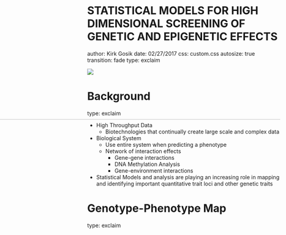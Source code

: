 STATISTICAL MODELS FOR HIGH DIMENSIONAL SCREENING OF GENETIC AND EPIGENETIC EFFECTS
========================================================
author: Kirk Gosik
date: 02/27/2017
css: custom.css
autosize: true
transition: fade
type: exclaim

<div class="midcenter" style="margin-left:0px; margin-top:0px;">
<img src="images/PennStateCollegeOfMedicine.png" style="background-color:transparent; border:0px; box-shadow:none;"> </img>
</div>


Background
========================================================
type: exclaim

- High Throughput Data 
  - Biotechnologies that continually create large scale and complex data
- Biological System
  - Use entire system when predicting a phenotype
  - Network of interaction effects
     - Gene-gene interactions
     - DNA Methylation Analysis
     - Gene-environment interactions
- Statistical Models and analysis are playing an increasing role in  mapping and identifying important quantitative trait loci and other genetic traits


Genotype-Phenotype Map
========================================================
type: exclaim

<div class="midcenter" style="margin-left:-300px; margin-top:-300px;">
<img src='images/SystemsMapping.png' width="120%" height=100%> </img>
</div>

<div class="footer" style="margin-top:-150px;font-size:80%;">
Genotype-Phenotype mapping of various quantitative trait loci</div>



Genetic Interactions
========================================================
type: incomplete

**HGIs**
Genetic interactions (sometimes referred to as epistatic
interactions) contribute to many complex traits (see Glossary).
Despite widespread recognition of this point [1–6],
relatively little is known about the specific forms of genetic
interactions that are important to heritable phenotypic
variation. To date, researchers have mainly reported genetic
interactions involving only two loci (e.g., [7–11]).
However, this emphasis on gene–gene interactions over
HGIs involving three or more loci (Figure 1) is rooted in
technical issues, rather than biology.




Motivation
========================================================
type: incomplete

<div class="midcenter" style="margin-left:-300px; margin-top:-300px;">
<img src='images/EpistasisScissors.png' style="background-color:transparent; border:0px; box-shadow:none;"> </img>
</div>

<div class="footer" style="margin-top:0px;font-size:80%;">
Epistasis Works Like Scissors</div>



Motivation
========================================================
type: incomplete

**There are two important considerations in designing a screening operator. One pinnacle consideration is the low computational requirement. After all, screening is predominantly used to quickly reduce the dimensionality. The other is that the resulting estimator must possess the sure screening property under reasonable assumptions. Otherwise, the very purpose of variable screening is defeated. SIS operates by evaluating the correlations between the response and one predictor at a time, and retaining the features with top correlations.**
\cite{Xiangyu Wang and Chenlei Leng, HOLP paper}




Motivation
========================================================
type: incomplete

<h3> Variable selection is usually implemented in order to handle the high dimensionality of the data.  Many techniques exist including, </h3>

 - LASSO
 - SCAD
 - Elasticnet
 - Dantzig selector 
 
<h3> Interaction selection Methods </h3>
 - Glinternet (TREVOR HASTIE)
 - hierNet (Robert Tibshirani)


Notation
========================================================
type: exclaim

$\mathcal{P_1}$ - main effects predictors  
$\mathcal{P_2}$ - interaction effects predictors  
$\mathcal{M}$ -  Model Set  
$\mathcal{C}$ -  Candidate Set  
$\mathcal{S}$ -  Solution Set  

$\mathcal{T}$ - True Model  
$\mathcal{F}$ - The Full Model

Generic Model and Notation
========================================================
type: incomplete

Assume a linear model

$$
\begin{equation}
Y_i = \mathbf{X_i}^T\beta + \epsilon_i
\end{equation}
$$
Where $(\mathbf{X_i}, Y_i)$ are independent observations
$$
\epsilon \sim N(0, \sigma^2)
$$  
$$
E(Y_i) = 0~~and~~Var(Y_i) = 1
$$



Motivation
========================================================
type: incomplete

 FORWARD REGRESSION METHOD
 
 - Algorithm
  - Step 1: (Initialization) Set $\mathcal{S}^{(0)} = \emptyset$
  - Step 2: (Forward Regression)
    - Evaluation. In the kth step (k ≥ 1), we are given $S^{(k−1)}$. 
    Then, for every $j \in \mathcal{F}/S^{(k−1)}$, we construct a
    candidate model $\mathcal{M}^{(k−1)} = \mathcal{S}^{(k-1)} \cup j$. 
    We then compute $RSS^{(k−1)}$
    - Screen. We then find $a_k = argmin(RSS_{j}^{(k-1)})$ and update 
    $\mathcal{S}^{(k)}=\mathcal{S}^{(k-1)} \cup {a_k}$ accordingly.
  - Step 3: (Solution Path). Iterating Step for n times, which leads to a total of n nested candidate models.  We then collect those models by a solution path $\mathbb{S} = \{\mathcal{S}^{(k)}: 1 \le k \le n\}$
    

Motivation
========================================================
type: incomplete

 FORWARD REGRESSION METHOD
 
 - Assumptions (properties) Standard technical conditions are needed
 
 - (C1) Normality assumption.  Assume that both X and $\epsilon$ follow normal distributions.
 - (C2) Covariance matrix: $\lambda_{min}(\mathbf{A}) and \lambda_{max}(\mathbf{A})$ represent, respectively the smallest and largest eigenvalues of an arbitrary positive definite matrix $\Sigma$.  We assume that there exist two positive constants $0 \lt \tau_{min} \lt \tau_{max} \lt \infty$, such that $2\tau_{min} \lt \lambda_{min}(\Sigma) \lt \lambda_{max}(\Sigma) \lt \frac{1}{2}\tau_{max}$/
 - (C3) Regression coefficients.  We assume that $||\beta|| \le \mathcal{C_{\beta}}$ for some constant $\mathcal{C_{\beta}} \gt 0$ and $\beta_{min} \ge \nu_{\beta}n^{\xi_{min}}$ for some $\xi_{min} \gt 0$
 - (C4) Divergence speed of d and $d_0$.  There exists constants 
 $\xi$, $\xi_0$, and $\nu$ such that $log(d) \le \nu n^{\xi_{0}}$, and $\xi + 6\xi_0 + 12\xi_{min} \ lt 1$.



Motivation
========================================================
type: incomplete

Screening Consistency

Note that, it is unrealistic to require $\mathcal{T} \in \mathcal{S}$ because this is
not guaranteed even in the fixed dimension situation. However,
it is indeed possible to have $\mathcal{T} \subset \mathcal{S}^{(k)}$ for some 1 ≤ k ≤ n (Fan
and Lv 2008). Otherwise, there exists at least one relevant predictor
completely missed by the solution path $\mathcal{S}$.


Motivation
========================================================
type: incomplete

solution path $\mathcal{S}$ to be screening consistent, if  
$$P(\mathcal{T} \subset \mathcal{S}^{(k)} \in \mathcal{S} for some 1 \le k \le n) \rightarrow 1$$

Theorem 1. Under model (2.1) and conditions (C1) - (C4), we have as $n \rightarrow \infty$
$$P(\mathcal{T} \subset \mathcal{S}^{([K \nu n^{2\xi_0 + 4\xi_{min}}])}) \rightarrow 1$$

within
$O(n^{2\xi_0 + 4\xi_{min}})$ steps which is much smaller than the samples size, n under (C4).
 






Background
========================================================
type: incomplete

relate to genetic data and the necessity of including interactions
 - iForm procedure
  - marginality
  - heredity (both strong and weak)
 - Higher order iForm
 - Functional Mapping iForm
 
 
Background
========================================================
type: incomplete

Why assume heredity principle?

 - Statistical efficiency
 - Computational efficient
 - Cost Effective


Background
========================================================
type: incomplete



Model
========================================================
type: incomplete

$$\mathbf{Y} = \mathbf{X^T}\beta^{(1)} + \mathbf{Z^T}\beta^{(2)}$$

Assumptions
 - X_i and X_jX_k are marginally and jointly normal
 - Constants two constants $0 \lt \tau_{min} \lt \frac{1}{4} \lt 1 \lt \tau_{max} \lt \infty$ s.t $2\tau_{min}  \lambda_{min}(\Sigma_{(1)})$
 


Model Properties
========================================================
type: incomplete

Computational Complexity is linear in p.

Computational complexity is O(mn) with n being the sample size and m being the number of predictors in the candidate set at that iteration of the procedure

order-2 m <= 


Model Properties
========================================================
type: incomplete

Remark 2. **Beyond normality.** Lemmas 6, 7, 10 play important roles in the proofs of Theorems
1 and 2. A key assumption is $E(e^{T_0|W_i|^{\alpha}}) \le A_0$ where $W_i$ is (higher) product of predictors. It is easy to see that the condition still holds, using the argument of Lemma 9, if the marginal distributions of
X is sub Gaussian. In particular, Theorem 2 is still true if (C1') holds and the total covariance matrix  $\Sigma$  has bounded eigenvalues asymptotically


Model Theoretical Results
========================================================
type: incomplete

Lemmas 1 - 10 
Theorem 2

show it holds for all three scenarios
 - iForm with order-2 interactions
  - (C2a) and (C4a)
 - iForm with higher order interactions
  - (C2b) and (C4b)
 - iForm with generalized least squares approach
  - show transformation from general case with correlated errors to making have uncorrelated errors

Model Theoretical Results
========================================================
type: incomplete

$$ BIC_1 = n*log(RSS/n) + k*log(n) $$  
$$ BIC_2 = n*log(RSS/n) + k*(log(n) + 2*log(d^{\star})) $$

derived BIC2 by controlling the false discovery rate (FDR) and showed that it is selection consistent if $d_0 = O(n\xi)$ for some $\xi > 0$

Wang (2009) showed its selection consistency for FS under ultra-high dimensional setup $d_0 = O(e^(n\xi))$.



Model (iForm)
========================================================
type: incomplete

 iForm, still needs updated [Go to FS Algorithm](#/7)
 
 - Algorithm
  - Step 1: (Initialization) 
  Set $\mathcal{S}^{(0)} = \emptyset$, $\mathcal{M}_0 = \emptyset$ and $\mathcal{C}_0 = \mathcal{P_1}$
  
  - Step 2: (Selection)
    - Evaluation. In the kth step (k ≥ 1), we are given $S^{(k−1)}$. 
    Then, for every $j \in \mathcal{F}/S^{(k−1)}$, we construct a
    candidate model $\mathcal{M}^{(k−1)} = \mathcal{S}^{(k-1)} \cup j$. 
    We then compute $RSS^{(k−1)}$
    - Screen. We then find $a_k = argmin(RSS_{j}^{(k-1)})$ and update 
    $\mathcal{S}^{(k)}=\mathcal{S}^{(k-1)} \cup {a_k}$ accordingly.
    
    (Selection) In the kth step with given $\mathcal{S}^{(k-1)}$, $\mathcal{C}^{k−1}$ and $\mathcal{M}^{k−1}$, forward regression is used to select one more predictor from $\mathcal{C}^{k−1}/ \mathcal{S}^{k−1}$ into the model. We add the selected one into $\mathcal{S}^{k−1}$ to get $\mathcal{S}^k$. We also update $\mathcal{C}^k$ and $\mathcal{M}^k$ if the newly selected predictor is a main effect. Otherwise, $\mathcal{C}^k = \mathcal{C}^{k−1}$ and $\mathcal{M}^k = \mathcal{M}^{k−1}$.
    
  - Step 3: (Solution Path). Iterating Step 2, for d times, which leads to a total of n nested candidate models.  We then collect those models by a solution path $\mathbb{S} = \{\mathcal{S}^{(k)}: 1 \le k \le n\}$
 
 
 
 
 
 Model (iForm HGI)
========================================================
type: incomplete

 iForm, still needs updated
 
 - Algorithm
  - Step 1: (Initialization) 
  Set $\mathcal{S}^{(0)} = \emptyset$, $\mathcal{M}_0 = \emptyset$ and $\mathcal{C}_0 = \mathcal{P_1}$
  
  - Step 2: (Selection)
    - Evaluation. In the kth step (k ≥ 1), we are given $S^{(k−1)}$. 
    Then, for every $j \in \mathcal{F}/S^{(k−1)}$, we construct a
    candidate model $\mathcal{M}^{(k−1)} = \mathcal{S}^{(k-1)} \cup j$. 
    We then compute $RSS^{(k−1)}$
    - Screen. We then find $a_k = argmin(RSS_{j}^{(k-1)})$ and update 
    $\mathcal{S}^{(k)}=\mathcal{S}^{(k-1)} \cup {a_k}$ accordingly.
    
    (Selection) In the kth step with given $\mathcal{S}^{(k-1)}$, $\mathcal{C}^{k−1}$ and $\mathcal{M}^{k−1}$, forward regression is used to select one more predictor from $\mathcal{C}^{k−1}/ \mathcal{S}^{k−1}$ into the model. We add the selected one into $\mathcal{S}^{k−1}$ to get $\mathcal{S}^k$. We also update $\mathcal{C}^k$ and $\mathcal{M}^k$ if the newly selected predictor is a main effect. Otherwise, $\mathcal{C}^k = \mathcal{C}^{k−1}$ and $\mathcal{M}^k = \mathcal{M}^{k−1}$.
    
  - Step 3: (Solution Path). Iterating Step 2, for d times, which leads to a total of n nested candidate models.  We then collect those models by a solution path $\mathbb{S} = \{\mathcal{S}^{(k)}: 1 \le k \le n\}$
 



Simulation Results
========================================================
type: incomplete

Show Results from HigherOrder Simulation results comparing all models
  - show for different heredity structures
    - leave out anti-heredity
    - leave out only interaction model


Simulation Results
========================================================
type: incomplete

second simulation results of different heredity structure


Application 1 (C Elegans)
========================================================
type: incomplete

<div class="midcenter" style="margin-left:-300px; margin-top:-300px;">
<img src='images/OutputTable_HighDeQTL.png'> </img>
</div>

<div class="footer" style="margin-top:-150px;font-size:80%;">
This text is my footer text<br>
Normally, the top of the text block would appear 90% of the way down the slide (i.e., at the bottom), because that is how the 'top' property is defined in the 'footer' style. However this particular footer wraps onto multiple lines, so we shift it up by specifying a negative value for the 'margin-top' property.</div>


Application 1 (C Elegans)
========================================================
type: incomplete

<div class="midecenter" style="margin-left:-300px; margin-top:-300px;">
<img src='images/iForm_Network_Chr1.jpeg'> </img>
</div>

<div class="footer" style="margin-top:-150px;font-size:80%;">
</div>


Application 2 (Mei Trees)
========================================================
type: incomplete

Mei tree comparison between running the order-2 compared to the order-3 version of the iForm selection

Application 2 (Mei Trees)
========================================================
type: incomplete

Show results in graphical form of the different SNPs and how they impact Tree height growth over time learned from running the selection procedure.  

Show Epistasis equations that were solved to figure out the epistasis.  

$\mu_{111} = \mu(t) + \alpha_1(t) + \alpha_2(t) + \alpha_3(t) + i_{12}(t) + i_{13}(t) + i_{23}(t) + i_{123}(t)$
$\mu_{112} = \mu(t) + \alpha_1(t) + \alpha_2(t) - \alpha_3(t) + i_{12}(t) - i_{13}(t) - i_{23}(t) - i_{123}(t)$
$\mu_{121} = \mu(t) + \alpha_1(t) - \alpha_2(t) + \alpha_3(t) - i_{12}(t) + i_{13}(t) - i_{23}(t) - i_{123}(t)$
$\mu_{122} = \mu(t) + \alpha_1(t) - \alpha_2(t) - \alpha_3(t) - i_{12}(t) - i_{13}(t) + i_{23}(t) + i_{123}(t)$
$\mu_{211} = \mu(t) - \alpha_1(t) + \alpha_2(t) + \alpha_3(t) - i_{12}(t) - i_{13}(t) + i_{23}(t) - i_{123}(t)$
$\mu_{212} = \mu(t) - \alpha_1(t) + \alpha_2(t) - \alpha_3(t) - i_{12}(t) + i_{13}(t) - i_{23}(t) + i_{123}(t)$
$\mu_{221} = \mu(t) - \alpha_1(t) - \alpha_2(t) + \alpha_3(t) + i_{12}(t) - i_{13}(t) - i_{23}(t) + i_{123}(t)$
$\mu_{222} = \mu(t) - \alpha_1(t) - \alpha_2(t) - \alpha_3(t) + i_{12}(t) + i_{13}(t) + i_{23}(t) - i_{123}(t)$

Show the epistasis graph. 

$$i_{12}(t) = [(\mu_{111}(t) + \mu_{112}(t) + \mu_{221}(t) + \mu_{222}(t)) - (\mu_{121}(t) + \mu_{122}(t) + \mu_{211}(t) + \mu_{212}(t))]$$
$$i_{13}(t) =  [(\mu_{111}(t) + \mu_{121}(t) + \mu_{212}(t) + \mu_{222}(t)) - (\mu_{112}(t) + \mu_{122}(t) + \mu_{211}(t) + \mu_{221}(t))]$$
$$i_{23}(t) =  [(\mu_{111}(t) + \mu_{122}(t) + \mu_{211}(t) + \mu_{222}(t)) - (\mu_{112}(t) + \mu_{121}(t) + \mu_{212}(t) + \mu_{221}(t))]$$
$$i_{123}(t) =  [(\mu_{111}(t) + \mu_{122}(t) + \mu_{212}(t) + \mu_{122}(t)) - (\mu_{112}(t) + \mu_{121}(t) + \mu_{211}(t) + \mu_{222}(t))]$$



Application 2 (Mei Trees)
========================================================
type: incomplete

switch out to showing R code, 
 - maybe add the actual data points to this graph
 - how many trees make up each group
 
<img src='images/GrowthCurveComparison.png', width = "1000px">   
<img src='images/EpistasisComparison.png', width = "1000px">



Mei Tree as Motivation
========================================================
type: incomplete

Previous results were from pre-fitted growth curves fit to each tree height, following the asymptotic logistic growth curve.  

Use Mei Tree results and data to set up motivation for functional response variable and using the iform procedure.  How can we incorporate all information from the response variable into one model?  



Background of Functional Response
========================================================
type: incomplete

 - Regression as Linear Combination of Basis Functions
 - Legendre Polynomials to model genetic effect of each SNP over time
 - Generalized Least Squares for correlated errors (AR1 model assumed)
 
In these sections talk about Treating linear regression as basis functions, legendre polynomials and generalized least squares. 

Linear regression when there is a certain degree of correlation between the residuals in a regression model. In these cases, ordinary least squares and weighted least squares can be statistically inefficient, or even give misleading inferences



Generalized Least Squares
========================================================
type: incomplete

[GLS](https://en.wikipedia.org/wiki/Generalized_least_squares)

The GLS estimator is unbiased, consistent, efficient, and asymptotically normal:

AR(1) model assumed for our purposes.  




Legendre Polynomials
========================================================
type: incomplete

 - Orthogonal and therefore variables will not be correlated
 - variety of fits up to the order of the researcher's choosing
 - easily implemented as basis functions 
 -- saves on computational cost and time over using splines or other basis functions learned from the data
 

$$
\begin{equation}
\begin{split}
P_n(x) & = \frac{1}{2^n}\sum_{k=0}^{n}{{n}\choose{k}}^2(x-1)^{n-k}(x+1)^k \\
& = \sum_{k=0}^{n}{{n}\choose{k}}{{-n-1}\choose{k}}{\left(\frac{1-x}{2}\right)}^k \\
& = 2^{-n}\sum_{k=0}^{n} x^k {{n}\choose{k}}{{\frac{n+k+1}{2}}\choose{k}} \\
\end{split}
\end{equation}
$$



<img src="DefensePresentation.Rproj-figure/Legendre-fig-1.png" title="First 10 Legendre Polynomials" alt="First 10 Legendre Polynomials" width="80%" style="display: block; margin: auto;" />

Legendre Polynomials
========================================================
type: incomplete

show toy example of how the polynomials could model the genetic effect well


Legendre Polynomials
========================================================
type: incomplete

<img src='images/GrowthCurveExample.png', width = "1000px"> 


Legendre Polynomials
========================================================
type: incomplete

<img src='images/LegendreFit.png', width = "1000px"> 


Legendre Polynomials
========================================================
type: incomplete

<img src='images/ExampleDataGrowthCurve.png', width = "1000px"> 


Generalized Least Squares
========================================================
type: incomplete

We have assumed that $$var(\epsilon) = \sigma^2I$$ when the response is static but if we have correlated errors like when we have repeated measurements over time $$var(\epsilon) = \sigma^2\Sigma$$ where sigma^2 is unknown but Sigma is known.  We can use Generalized least squares, Instead of minimizing the ordinary least squares estimate we have to find the arg minimum of 
$$ (y - X\beta)^T\Sigma^{-1}(y - X\beta) $$
which is solved by 
$$ \hat\beta = (X^T\Sigma^{-1}X)^{-1}X^T\Sigma^{-1}y $$
since we can write $$\Sigma = SS^T$$, where S is a triangular matrix using the Choleski Decomposition, we have
$$ (y - X\beta)^T(S^{-T}S^{-1})(y - X\beta) = (S^{-1}y - S^{-1}X\beta)^T(S^{-1}y - S^{-1}X\beta)$$

So GLS is like regressing $S^{-1}X$ on $S^{-1}y$. Furthermore
$$y = X\beta + \epsilon$$
$$S^{-1}y = S^{-1}X\beta + S^{-1}\epsilon$$
$$y' = X'\beta + \epsilon'$$


So we have a new regression equation $y' = X'\beta + \epsilon'$ where if we examine the variance of the new errors, $\epsilon'$
we find

$$var(\epsilon') = var(S^{-1}\epsilon) = S^{-1}(var(\epsilon))S^{-T} = S^{-1}\sigma^2SS^TS^{-T} = \sigma^2I$$

So the new variables $y'$ and $X'$ are related by a regression equation which has uncorrelated errors with
equal variance. Of course, the practical problem is that $\Sigma$ may not be known.
We find that,

$var(\hat\beta) = (X^T\Sigma^{-1}X)^{-1}\sigma^2$


iForm with Legendre Model
========================================================
type: incomplete

$$ \alpha_j(t) = (L_0(t), L_1(t), ... , L_s(t))*(u_{j0}, u_{j1},...,u_{js})^T $$
$$ \beta_j(t) = (L_0(t), L_1(t), ... , L_{s'}(t))*(v_{j0}, v_{j1},...,v_{js'})^T $$

$y(t) = \mu(t) + \sum_{j=1}^{J}\alpha_j(t)\xi_j + \sum_{k=1}^{K}\beta_k(t)\zeta_k + \sum_{I_1<I_2=1}^{I}\gamma_I^{aa}(t) \xi_{I_1}\xi_{I_2} + \sum_{I_1<I_2=1}^{I}\gamma_I^{ad}(t) \xi_{I_1}\zeta_{I_2} + \sum_{I_1<I_2=1}^{I} \gamma_I^{da}(t) \zeta_{I_1}\xi_{I_2} + \sum_{I_1<I_2=1}^{I} \gamma_I^{dd}(t)\zeta_{I_1}\zeta_{I_2} + \epsilon(t)$



 
 Model (iForm with Legendre Model)
========================================================
type: incomplete

 iForm with Legendre Model, still needs updated
 
 - Algorithm
  - Step 1: (Initialization) 
  Set $\mathcal{S}^{(0)} = \emptyset$, $\mathcal{M}_0 = \emptyset$ and $\mathcal{C}_0 = \mathcal{P_1}$
  
  - Step 2: (Selection)
    - Evaluation. In the kth step (k ≥ 1), we are given $S^{(k−1)}$. 
    Then, for every $j \in \mathcal{F}/S^{(k−1)}$, we construct a
    candidate model $\mathcal{M}^{(k−1)} = \mathcal{S}^{(k-1)} \cup j$. 
    We then compute $RSS^{(k−1)}$
    - Screen. We then find $a_k = argmin(RSS_{j}^{(k-1)})$ and update 
    $\mathcal{S}^{(k)}=\mathcal{S}^{(k-1)} \cup {a_k}$ accordingly.
    
    (Selection) In the kth step with given $\mathcal{S}^{(k-1)}$, $\mathcal{C}^{k−1}$ and $\mathcal{M}^{k−1}$, forward regression is used to select one more predictor from $\mathcal{C}^{k−1}/ \mathcal{S}^{k−1}$ into the model. We add the selected one into $\mathcal{S}^{k−1}$ to get $\mathcal{S}^k$. We also update $\mathcal{C}^k$ and $\mathcal{M}^k$ if the newly selected predictor is a main effect. Otherwise, $\mathcal{C}^k = \mathcal{C}^{k−1}$ and $\mathcal{M}^k = \mathcal{M}^{k−1}$.
    
  - Step 3: (Solution Path). Iterating Step 2, for d times, which leads to a total of n nested candidate models.  We then collect those models by a solution path $\mathbb{S} = \{\mathcal{S}^{(k)}: 1 \le k \le n\}$
 




Simulation Results
========================================================
type: incomplete

initial results by 100 replications


Simulation Results
========================================================
type: incomplete

perturbed the data to see robustness of the model more


Application
========================================================
type: incomplete

Comparison of results from running the model this way

Mei Trees results with running functional model


Application
========================================================
type: incomplete

More notes on the comparison

Uses all information together
more statistically powerful this way

maybe also perturb the data to see how robust the estimates are


Conclusions
========================================================
type: incomplete

Power model
many applications
flexible model, can handle other growth equations or biologically relevant functional equations



Future Aims
========================================================
type: incomplete

 - Aim 1
incorporate other error structures and mathematical functions that are biologically meaningful

 - Aim 2
 use other type of multivariate responses that are correlated.  Like gene expression and protein expression on same genes.  What SNPs predict these .
 
 Or use expression levels of different cell lines or tissue types.  
 
 You could also maybe incorporate a functional component to the expression levels over time. 
 
 __Analysis of Time-Series Gene Expression Data: Methods, Challenges, and Opportunities__
 Monitoring the change in expression patterns over time provides the distinct possibility of unraveling the mechanistic drivers characterizing cellular responses. Gene arrays measuring the level of mRNA expression of thousands of genes simultaneously provide a method of high-throughput data collection necessary for obtaining the scope of data required for understanding the complexities of living organisms. Unraveling the coherent complex structures of transcriptional dynamics is the goal of a large family of computational methods aiming at upgrading the information content of time-course gene expression data. In this review, we summarize the qualitative characteristics of these approaches, discuss the main challenges that this type of complex data present, and, finally, explore the opportunities in the context of developing mechanistic models of cellular response.
 
 
 - Aim 3


Referneces
========================================================
type: incomplete

Acknowledgments
========================================================
type: incomplete

Thank you
========================================================
type: incomplete
